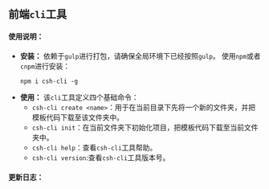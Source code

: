 ## 前端`cli`工具
#### 使用说明：
- **安装：**
    依赖于`gulp`进行打包，请确保全局环境下已经按照`gulp`。
    使用`npm`或者`cnpm`进行安装：
    ```git
    npm i csh-cli -g
    ```
- **使用：**
    该`cli`工具定义四个基础命令：
    - `csh-cli create <name>`：用于在当前目录下先将一个新的文件夹，并把模板代码下载至该文件夹中。
    - `csh-cli init`：在当前文件夹下初始化项目，把模板代码下载至当前文件夹中。
    - `csh-cli help`：查看`csh-cli`工具帮助。
    - `csh-cli version`:查看`csh-cli`工具版本号。
#### 更新日志：